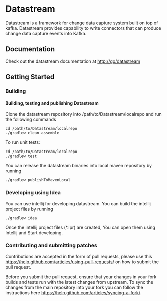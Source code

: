 # Datastream
Datastream is a framework for change data capture system built on top of kafka. Datastream provides capability to write connectors that can produce change data capture events into Kafka.

## Documentation

Check out the datastream documentation at <http://go/datastream>

## Getting Started

### Building

#### Building, testing and publishing Datastream

Clone the datastream repository into /path/to/Datastream/localrepo and run the following commands

```shell
cd /path/to/Datastream/localrepo
./gradlew clean assemble
```

To run unit tests:

```shell
cd /path/to/Datastream/localrepo
./gradlew test
```

You can release the datastream binaries into local maven repository by running 

```shell
./gradlew publishToMavenLocal
```

### Developing using Idea

You can use intellij for developing datastream. You can build the intellij project files by running

```shell
./gradlew idea
```

Once the intellij project files (*.ipr) are created, You can open them using Intellij and Start developing.

### Contributing and submitting patches

Contributions are accepted in the form of pull requests, please use this <https://help.github.com/articles/using-pull-requests/> on how to submit the pull request. 

Before you submit the pull request, ensure that your changes in your fork builds and tests run with the latest changes from upstream. To sync the changes from the main repository into your fork you can follow the instructions here <https://help.github.com/articles/syncing-a-fork/>

